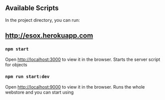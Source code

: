## Available Scripts

In the project directory, you can run:

## http://esox.herokuapp.com

### `npm start`

Open [http://localhost:3000](http://localhost:3000) to view it in the browser.
Starts the server script for objects

### `npm run start:dev`

Open [http://localhost:9000](http://localhost:3000) to view it in the browser.
Runs the whole webstore and you can start using
 
